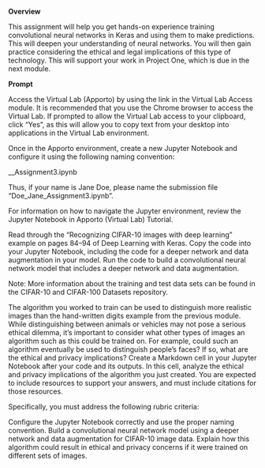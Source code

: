**Overview**

This assignment will help you get hands-on experience training convolutional neural networks in Keras and using them to make predictions. This will deepen your understanding of neural networks. You will then gain practice considering the ethical and legal implications of this type of technology. This will support your work in Project One, which is due in the next module.

**Prompt**

Access the Virtual Lab (Apporto) by using the link in the Virtual Lab Access module. It is recommended that you use the Chrome browser to access the Virtual Lab. If prompted to allow the Virtual Lab access to your clipboard, click “Yes”, as this will allow you to copy text from your desktop into applications in the Virtual Lab environment.

Once in the Apporto environment, create a new Jupyter Notebook and configure it using the following naming convention:

<YourLastName>_<YourFirstName>_Assignment3.ipynb

Thus, if your name is Jane Doe, please name the submission file “Doe_Jane_Assignment3.ipynb”.

For information on how to navigate the Jupyter environment, review the Jupyter Notebook in Apporto (Virtual Lab) Tutorial.

Read through the “Recognizing CIFAR-10 images with deep learning” example on pages 84–94 of Deep Learning with Keras. Copy the code into your Jupyter Notebook, including the code for a deeper network and data augmentation in your model. Run the code to build a convolutional neural network model that includes a deeper network and data augmentation.

Note: More information about the training and test data sets can be found in the CIFAR-10 and CIFAR-100 Datasets repository.

The algorithm you worked to train can be used to distinguish more realistic images than the hand-written digits example from the previous module. While distinguishing between animals or vehicles may not pose a serious ethical dilemma, it’s important to consider what other types of images an algorithm such as this could be trained on. For example, could such an algorithm eventually be used to distinguish people’s faces? If so, what are the ethical and privacy implications? Create a Markdown cell in your Jupyter Notebook after your code and its outputs. In this cell, analyze the ethical and privacy implications of the algorithm you just created. You are expected to include resources to support your answers, and must include citations for those resources.

Specifically, you must address the following rubric criteria:

Configure the Jupyter Notebook correctly and use the proper naming convention.
Build a convolutional neural network model using a deeper network and data augmentation for CIFAR-10 image data.
Explain how this algorithm could result in ethical and privacy concerns if it were trained on different sets of images.
